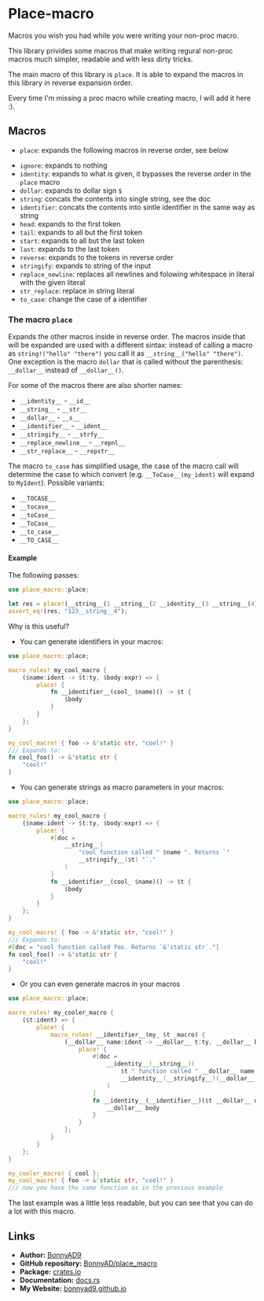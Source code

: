 # Place-macro
Macros you wish you had while you were writing your non-proc macro.

This library privides some macros that make writing regural non-proc
macros much simpler, readable and with less dirty tricks.

The main macro of this library is `place`. It is able to expand the macros in
this library in reverse expansion order.

Every time I'm missing a proc macro while creating macro, I will add it
here :).

## Macros
+ `place`: expands the following macros in reverse order, see below
- `ignore`: expands to nothing
- `identity`: expands to what is given, it bypasses the reverse order in the
  `place` macro
- `dollar`: expands to dollar sign `$`
- `string`: concats the contents into single string, see the doc
- `identifier`: concats the contents into sintle identifier in the same way as
  string
- `head`: expands to the first token
- `tail`: expands to all but the first token
- `start`: expands to all but the last token
- `last`: expands to the last token
- `reverse`: expands to the tokens in reverse order
- `stringify`: expands to string of the input
- `replace_newline`: replaces all newlines and folowing whitespace in literal
  with the given literal
- `str_replace`: replace in string literal
- `to_case`: change the case of a identifier

### The macro `place`
Expands the other macros inside in reverse order. The macros inside that will
be expanded are used with a different sintax: instead of calling a macro as
`string!("hello" "there")` you call it as `__string__("hello" "there")`. One
exception is the macro `dollar` that is called without the parenthesis:
`__dollar__` instead of `__dollar__()`.

For some of the macros there are also shorter names:
- `__identity__` - `__id__`
- `__string__` - `__str__`
- `__dollar__` - `__s__`
- `__identifier__` - `__ident__`
- `__stringify__` - `__strfy__`
- `__replace_newline__` - `__repnl__`
- `__str_replace__` - `__repstr__`

The macro `to_case` has simplified usage, the case of the macro call will
determine the case to which convert (e.g. `__ToCase__(my_ident)` will expand to
`MyIdent`). Possible variants:
- `__TOCASE__`
- `__tocase__`
- `__toCase__`
- `__ToCase__`
- `__to_case__`
- `__TO_CASE__`

#### Example
The following passes:
```rust
use place_macro::place;

let res = place!(__string__(1 __string__(2 __identity__(3 __string__(4)))));
assert_eq!(res, "123__string__4");
```

Why is this useful?

- You can generate identifiers in your macros:
```rust
use place_macro::place;

macro_rules! my_cool_macro {
    ($name:ident -> $t:ty, $body:expr) => {
        place! {
            fn __identifier__(cool_ $name)() -> $t {
                $body
            }
        }
    };
}

my_cool_macro! { foo -> &'static str, "cool!" }
/// Expands to:
fn cool_foo() -> &'static str {
    "cool!"
}
```
- You can generate strings as macro parameters in your macros:
```rust
use place_macro::place;

macro_rules! my_cool_macro {
    ($name:ident -> $t:ty, $body:expr) => {
        place! {
            #[doc =
                __string__(
                    "cool function called " $name ". Returns `"
                    __stringify__($t) "`."
                )
            ]
            fn __identifier__(cool_ $name)() -> $t {
                $body
            }
        }
    };
}

my_cool_macro! { foo -> &'static str, "cool!" }
/// Expands to:
#[doc = "cool function called foo. Returns `&'static str`."]
fn cool_foo() -> &'static str {
    "cool!"
}
```
- Or you can even generate macros in your macros
```rust
use place_macro::place;

macro_rules! my_cooler_macro {
    ($t:ident) => {
        place! {
            macro_rules! __identifier__(my_ $t _macro) {
                (__dollar__ name:ident -> __dollar__ t:ty, __dollar__ body:expr) => {
                    place! {
                        #[doc =
                            __identity__(__string__)(
                                $t " function called " __dollar__ name ". Returns `"
                                __identity__(__stringify__)(__dollar__ t) "`."
                            )
                        ]
                        fn __identity__(__identifier__)($t __dollar__ name)() -> __dollar__ t {
                            __dollar__ body
                        }
                    }
                };
            }
        }
    };
}

my_cooler_macro! { cool };
my_cool_macro! { foo -> &'static str, "cool!" }
/// now you have the same function as in the previous example
```
The last example was a little less readable, but you can see that you can do
a lot with this macro.

## Links
- **Author:** [BonnyAD9](https://github.com/BonnyAD9)
- **GitHub repository:** [BonnyAD/place_macro](https://github.com/BonnyAD9/place_macro)
- **Package:** [crates.io](https://crates.io/crates/place_macro)
- **Documentation:** [docs.rs](https://docs.rs/place_macro/latest/place_macro/)
- **My Website:** [bonnyad9.github.io](https://bonnyad9.github.io/)
